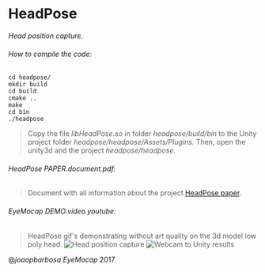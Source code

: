 # HeadPose
*Head position capture.*

###### How to compile the code:

```
cd headpose/
mkdir build
cd build
cmake ..
make
cd bin
./headpose
```

>Copy the file *libHeadPose.so* in folder *headpose/build/bin* to the Unity project folder *headpose/headpose/Assets/Plugins*. Then, open the unity3d and the project *headpose/headpose*.

###### HeadPose PAPER.document.pdf:

>Document with all information about the project [HeadPose paper](https://google.pt).

###### EyeMocap DEMO.video.youtube:

>HeadPose gif's demonstrating without art quality on the 3d model low poly head.
![Head position capture](https://media.giphy.com/media/ExwHHHAEutTI4/giphy.gif)
![Webcam to Unity results](https://media.giphy.com/media/9IY8svzV8z8T6/giphy.gif)

@*joaopbarbosa EyeMocap* 2017
